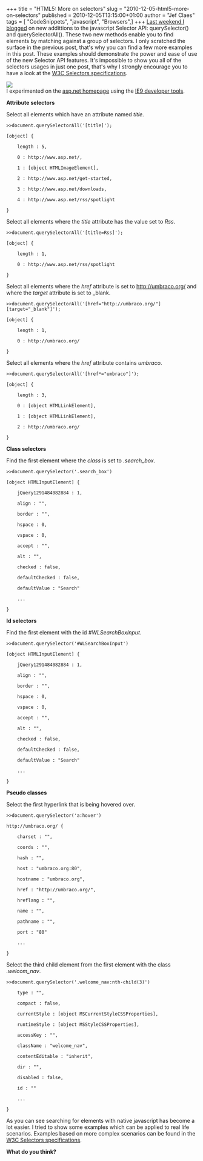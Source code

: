 +++
title = "HTML5: More on selectors"
slug = "2010-12-05-html5-more-on-selectors"
published = 2010-12-05T13:15:00+01:00
author = "Jef Claes"
tags = [ "CodeSnippets", "javascript", "Browsers",]
+++
[Last weekend I
blogged](http://jclaes.blogspot.com/2010/11/html5-new-in-javascript-selector-api.html)
on new addittions to the javascript Selector API: querySelector() and
querySelectorAll(). These two new methods enable you to find elements by
matching against a group of selectors. I only scratched the surface in
the previous post, that's why you can find a few more examples in this
post. These examples should demonstrate the power and ease of use of the
new Selector API features. It's impossible to show you all of the
selectors usages in just one post, that's why I strongly encourage you
to have a look at the [W3C Selectors
specifications](http://www.w3.org/TR/css3-selectors/).  
  
  
[![](../images/thumbnails/2010-12-05-html5-more-on-selectors-aspnethomepageplusdevtools.PNG)](../images/2010-12-05-html5-more-on-selectors-aspnethomepageplusdevtools.PNG)  
I experimented on the [asp.net homepage](http://www.asp.net/) using the
[IE9 developer
tools](http://msdn.microsoft.com/en-us/ie/aa740478.aspx).  
  
**Attribute selectors**  
  
Select all elements which have an attribute named *title*.  
  

    >>document.querySelectorAll('[title]');

    [object] {

        length : 5,

        0 : http://www.asp.net/,

        1 : [object HTMLImageElement],

        2 : http://www.asp.net/get-started,

        3 : http://www.asp.net/downloads,

        4 : http://www.asp.net/rss/spotlight

    }

  
Select all elements where the *title* attribute has the value set to
*Rss*.  
  

    >>document.querySelectorAll('[title=Rss]');

    [object] {

        length : 1,

        0 : http://www.asp.net/rss/spotlight

    }

  
Select all elements where the *href* attribute is set to
http://umbraco.org/ and where the *target* attribute is set to
\_blank.  
  

    >>document.querySelectorAll('[href="http://umbraco.org/"][target="_blank"]');

    [object] {

        length : 1,

        0 : http://umbraco.org/

    }

  
Select all elements where the *href* attribute contains *umbraco*.  
  

    >>document.querySelectorAll('[href*="umbraco"]');

    [object] {

        length : 3,

        0 : [object HTMLLinkElement],

        1 : [object HTMLLinkElement],

        2 : http://umbraco.org/

    }

  
**Class selectors**  
  
Find the first element where the *class* is set to *.search\_box*.  
  

    >>document.querySelector('.search_box')

    [object HTMLInputElement] {

        jQuery1291484082884 : 1,

        align : "",

        border : "",

        hspace : 0,

        vspace : 0,

        accept : "",

        alt : "",

        checked : false,

        defaultChecked : false,

        defaultValue : "Search"

        ...

    }

  
**Id selectors**  
  
Find the first element with the id *\#WLSearchBoxInput*.  
  

    >>document.querySelector('#WLSearchBoxInput')

    [object HTMLInputElement] {

        jQuery1291484082884 : 1,

        align : "",

        border : "",

        hspace : 0,

        vspace : 0,

        accept : "",

        alt : "",

        checked : false,

        defaultChecked : false,

        defaultValue : "Search"

        ...

    }

  
**Pseudo classes**  
  
Select the first hyperlink that is being hovered over.  
  

    >>document.querySelector('a:hover')

    http://umbraco.org/ {

        charset : "",

        coords : "",

        hash : "",

        host : "umbraco.org:80",

        hostname : "umbraco.org",

        href : "http://umbraco.org/",

        hreflang : "",

        name : "",

        pathname : "",

        port : "80"

        ...

    }

  
Select the third child element from the first element with the class
*.welcom\_nav*.  
  

    >>document.querySelector('.welcome_nav:nth-child(3)')

        type : "",

        compact : false,

        currentStyle : [object MSCurrentStyleCSSProperties],

        runtimeStyle : [object MSStyleCSSProperties],

        accessKey : "",

        className : "welcome_nav",

        contentEditable : "inherit",

        dir : "",

        disabled : false,

        id : ""

        ...

    }

  
As you can see searching for elements with native javascript has become
a lot easier. I tried to show some examples which can be applied to real
life scenarios. Examples based on more complex scenarios can be found in
the [W3C Selectors
specifications](http://www.w3.org/TR/css3-selectors/).  
  
**What do you think?**
